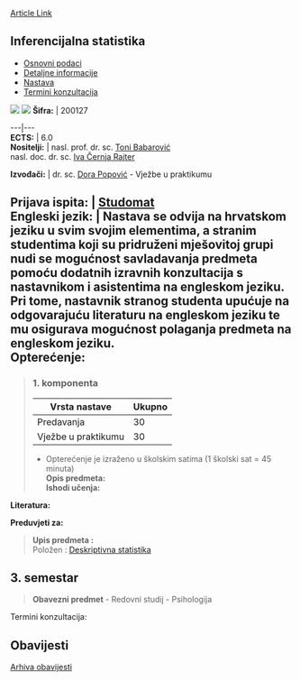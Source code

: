 [Article Link](https://www.fhs.hr/predmet/infsta_a)

## Inferencijalna statistika
  * [Osnovni podaci](https://www.fhs.hr/predmet/infsta_a#v1id-904824_173058_1_0 "Osnovni podaci")
  * [Detaljne informacije](https://www.fhs.hr/predmet/infsta_a#v1id-904824_173058_1_1 "Detaljne informacije")
  * [Nastava](https://www.fhs.hr/predmet/infsta_a#v1id-904824_173058_1_2 "Nastava")
  * [Termini konzultacija](https://www.fhs.hr/predmet/infsta_a#v1id-904824_173058_1_3 "Termini konzultacija")


[![](https://www.fhs.hr/img/flags/gif/hr.gif)](https://www.fhs.hr/predmet/infsta_a) [![](https://www.fhs.hr/img/flags/gif/gb.gif)](https://www.fhs.hr/en/course/infsta_a)
**Šifra:** |  200127  
  
---|---  
**ECTS:** |  6.0   
**Nositelji:** |  nasl. prof. dr. sc. [Toni Babarović](https://www.fhs.hr/djelatnik/toni.babarovic)   
nasl. doc. dr. sc. [Iva Černja Rajter](https://www.fhs.hr/djelatnik/iva.cernja_rajter)   
  
**Izvođači:** |  dr. sc. [Dora Popović](https://www.fhs.hr/djelatnik/dora.popovic) - Vježbe u praktikumu  
  
**Prijava ispita:** |  [Studomat](http://www.isvu.hr/studomat)  
**Engleski jezik:** |  Nastava se odvija na hrvatskom jeziku u svim svojim elementima, a stranim studentima koji su pridruženi mješovitoj grupi nudi se mogućnost savladavanja predmeta pomoću dodatnih izravnih konzultacija s nastavnikom i asistentima na engleskom jeziku. Pri tome, nastavnik stranog studenta upućuje na odgovarajuću literaturu na engleskom jeziku te mu osigurava mogućnost polaganja predmeta na engleskom jeziku.   
**Opterećenje:**  
---  
> ### 1. komponenta
> | Vrsta nastave | Ukupno  
> ---|---  
> Predavanja | 30  
> Vježbe u praktikumu | 30  
> * Opterećenje je izraženo u školskim satima (1 školski sat = 45 minuta)   
**Opis predmeta:**  
> **Ishodi učenja:**  

  
**Literatura:**  

  
**Preduvjeti za:**  
> **Upis predmeta :**  
>  Položen : [Deskriptivna statistika](https://www.fhs.hr/predmet/dessta_a)  
>   
**3. semestar**  
---  
> **Obavezni predmet** - Redovni studij - Psihologija  
>   
Termini konzultacija: 


## Obavijesti
[Arhiva obavijesti](https://www.fhs.hr/predmet/infsta_a?@=2181r#news_115720 "Arhiva obavijesti")
